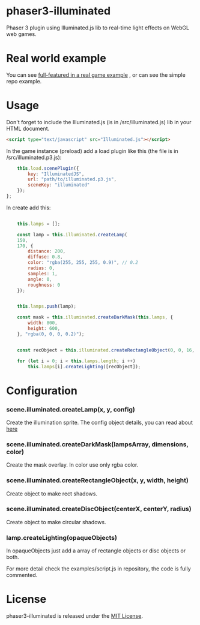 # phaser3-illuminated
Phaser 3 plugin using Illuminated.js lib to real-time light effects on WebGL web games.

# Real world example
You can see  [full-featured in a real game example](https://drive.google.com/open?id=1FkbCQP3o5Cw0bUnVSQuev9vbT4VIhfcU) , or can see the simple repo example.

# Usage
Don't forget to include the Illuminated.js (is in /src/illuminated.js) lib in your HTML document.

```html
<script type="text/javascript" src="Illuminated.js"></script>
```

In the game instance (preload) add a load plugin like this (the file is in /src/illuminated.p3.js):
```javascript
    this.load.scenePlugin({
        key: "IlluminatedJS",
        url: "path/to/illuminated.p3.js",
        sceneKey: "illuminated"
    });
};
```
In create add this:
```javascript

    this.lamps = [];

    const lamp = this.illuminated.createLamp(
    150, 
    170, {
        distance: 200,
        diffuse: 0.8,
        color: "rgba(255, 255, 255, 0.9)", // 0.2
        radius: 0,
        samples: 1,
        angle: 0,
        roughness: 0
    });


    this.lamps.push(lamp);

    const mask = this.illuminated.createDarkMask(this.lamps, {
        width: 800,
        height: 600,
    }, "rgba(0, 0, 0, 0.2)");


    const recObject = this.illuminated.createRectangleObject(0, 0, 16, 24);

    for (let i = 0; i < this.lamps.length; i ++)
        this.lamps[i].createLighting([recObject]);
```

# Configuration

### scene.illuminated.createLamp(x, y, config)
Create the illumination sprite. The config object details, you can read about [here](http://greweb.me/2012/05/illuminated-js-2d-lights-and-shadows-rendering-engine-for-html5-applications/)

### scene.illuminated.createDarkMask(lampsArray, dimensions, color)
Create the mask overlay. In color use only rgba color.

### scene.illuminated.createRectangleObject(x, y, width, height)
Create object to make rect shadows.

### scene.illuminated.createDiscObject(centerX, centerY, radius)
Create object to make circular shadows.
### lamp.createLighting(opaqueObjects)
In opaqueObjects just add a array of rectangle objects or disc objects or both.


For more detail check the examples/script.js in repository, the code is fully commented.


# License

phaser3-illuminated is released under the [MIT License](https://opensource.org/licenses/MIT).
